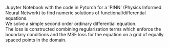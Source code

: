 Jupyter Notebook with the code in Pytorch for a 'PINN' (Physics Informed Neural Network) to find numeric solutions of functional/differential equations.\
We solve a simple second order ordinary differential equation.\
The loss is constructed combining regularization terms which enforce the boundary conditions and the MSE loss for the equation on a grid of equally spaced points in the domain.
